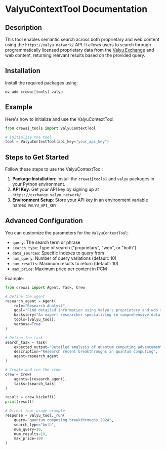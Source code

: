# ValyuContextTool Documentation

## Description

This tool enables semantic search across both proprietary and web content using the `https://valyu.network/` API. It allows users to search through programmatically licensed proprietary data from the [Valyu Exchange](https://exchange.valyu.network/) and web content, returning relevant results based on the provided query.

## Installation

Install the required packages using:

```shell
uv add crewai[tools] valyu
```

## Example

Here's how to initialize and use the ValyuContextTool:

```python
from crewai_tools import ValyuContextTool

# Initialize the tool
tool = ValyuContextTool(api_key="your_api_key")
```

## Steps to Get Started

Follow these steps to use the ValyuContextTool:

1. **Package Installation**: Install the `crewai[tools]` and `valyu` packages in your Python environment.
2. **API Key**: Get your API key by signing up at `https://exchange.valyu.network/`.
3. **Environment Setup**: Store your API key in an environment variable named `VALYU_API_KEY`

## Advanced Configuration

You can customize the parameters for the `ValyuContextTool`:

- `query`: The search term or phrase
- `search_type`: Type of search ("proprietary", "web", or "both")
- `data_sources`: Specific indexes to query from
- `num_query`: Number of query variations (default: 10)
- `num_results`: Maximum results to return (default: 10)
- `max_price`: Maximum price per content in PCM

Example:

```python
from crewai import Agent, Task, Crew

# Define the agent
research_agent = Agent(
    role="Research Analyst",
    goal="Find detailed information using Valyu's proprietary and web sources",
    backstory="An expert researcher specializing in comprehensive data analysis",
    tools=[valyu_tool],
    verbose=True
)

# Define the task
search_task = Task(
    expected_output="Detailed analysis of quantum computing advancements",
    description="Research recent breakthroughs in quantum computing",
    agent=research_agent
)

# Create and run the crew
crew = Crew(
    agents=[research_agent],
    tasks=[search_task]
)

result = crew.kickoff()
print(result)

# Direct tool usage example
response = valyu_tool._run(
    query="quantum computing breakthroughs 2024",
    search_type="both",
    num_query=10,
    num_results=10,
    max_price=100
)
```
